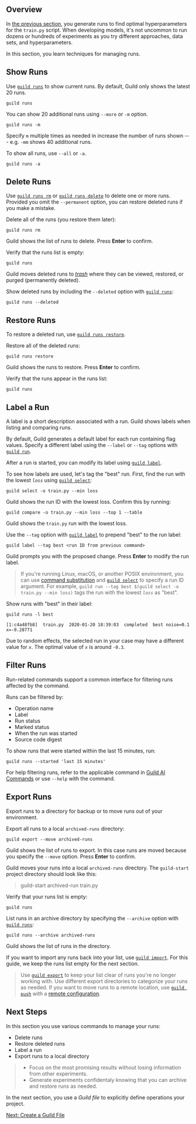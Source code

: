 <!-- -*- eval:(visual-line-mode 1) -*- -->

<div data-theme-toc="true"></div>
<div data-guild-docs="true"></div>

## Overview

In [the previous section](/start/optimize), you generate runs to find optimal hyperparameters for the `train.py` script. When developing models, it's not uncommon to run dozens or hundreds of experiments as you try different approaches, data sets, and hyperparameters.

In this section, you learn techniques for managing runs.

## Show Runs

Use [`guild runs`](/commands/runs) to show current runs. By default, Guild only shows the latest 20 runs.

``` command
guild runs
```

You can show 20 additional runs using `--more` or `-m` option.

``` command
guild runs -m
```

Specify `m` multiple times as needed in increase the number of runs shown --- e.g. `-mm` shows 40 additional runs.

To show all runs, use `--all` or `-a`.

``` command
guild runs -a
```

## Delete Runs

Use [`guild runs rm`](/commands/runs-rm) or [`guild runs delete`](/commands/runs-delete) to delete one or more runs. Provided you omit the `--permanent` option, you can restore deleted runs if you make a mistake.

Delete all of the runs (you restore them later):

``` command
guild runs rm
```

Guild shows the list of runs to delete. Press **Enter** to confirm.

Verify that the runs list is empty:

``` command
guild runs
```

Guild moves deleted runs to [*trash*](/docs/environments#guild-home) where they can be viewed, restored, or purged (permanently deleted).

Show deleted runs by including the `--deleted` option with [`guild runs`](/commands.runs):

``` command
guild runs --deleted
```

## Restore Runs

To restore a deleted run, use [`guild runs restore`](/commands/runs-restore).

Restore all of the deleted runs:

``` command
guild runs restore
```

Guild shows the runs to restore. Press **Enter** to confirm.

Verify that the runs appear in the runs list:

``` command
guild runs
```

## Label a Run

A label is a short description associated with a run. Guild shows labels when listing and comparing runs.

By default, Guild generates a default label for each run containing flag values. Specify a different label using the `--label` or `--tag` options with [`guild run`](/commands/run).

After a run is started, you can modify its label using [`guild label`](/commands/label).

To see how labels are used, let's tag the "best" run. First, find the run with the lowest *`loss`* using [`guild select`](/commands/select):

``` command
guild select -o train.py --min loss
```

Guild shows the run ID with the lowest loss. Confirm this by running:

``` command
guild compare -o train.py --min loss --top 1 --table
```

Guild shows the `train.py` run with the lowest loss.

Use the `--tag` option with [`guild label`](/commands/label) to prepend "best" to the run label:

``` command
guild label --tag best <run ID from previous command>
```

Guild prompts you with the proposed change. Press **Enter** to modify the run label.

> <span data-guild-class="callout tip"></span>If you're running Linux, macOS, or another POSIX environment, you can use [command substitution](https://www.gnu.org/software/bash/manual/html_node/Command-Substitution.html) and [`guild select`](/commands/select) to specify a run ID argument. For example, `guild run --tag best $(guild select -o train.py --min loss)` tags the run with the lowest *`loss`* as "best".

Show runs with "best" in their label:

``` command
guild runs -l best
```

``` output
[1:c4a48fb8]  train.py  2020-01-20 18:39:03  completed  best noise=0.1 x=-0.28771
```

Due to random effects, the selected run in your case may have a different value for *`x`*. The optimal value of *`x`* is around `-0.3`.

## Filter Runs

Run-related commands support a common interface for filtering runs affected by the command.

Runs can be filtered by:

- Operation name
- Label
- Run status
- Marked status
- When the run was started
- Source code digest

To show runs that were started within the last 15 minutes, run:

``` command
guild runs --started 'last 15 minutes'
```

For help filtering runs, refer to the applicable command in [Guild AI Commands](/commands) or use `--help` with the command.

## Export Runs

Export runs to a directory for backup or to move runs out of your environment.

Export all runs to a local `archived-runs` directory:

``` command
guild export --move archived-runs
```

Guild shows the list of runs to export. In this case runs are moved because you specify the `--move` option. Press **Enter** to confirm.

Guild moves your runs into a local `archived-runs` directory. The `guild-start` project directory should look like this:

> <span data-guild-class="ls-dir-open">guild-start</span>
<span data-guild-class="ls-dir ls-1">archived-run</span>
<span data-guild-class="ls-file ls-1">train.py</span>

Verify that your runs list is empty:

``` command
guild runs
```

List runs in an archive directory by specifying the `--archive` option with [`guild runs`](/commands/runs):

``` command
guild runs --archive archived-runs
```

Guild shows the list of runs in the directory.

If you want to import any runs back into your list, use [`guild import`](/commands/import). For this guide, we keep the runs list empty for the next section.

> <span data-guild-class="callout tip"></span>Use [`guild export`](/commands/export) to keep your list clear of runs you're no longer working with. Use different export directories to categorize your runs as needed. If you want to move runs to a remote location, use [`guild push`](/commands/push) with a [remote configuration](ref:remote).

## Next Steps

In this section you use various commands to manage your runs:

- Delete runs
- Restore deleted runs
- Label a run
- Export runs to a local directory

> <span data-guild-class="callout highlights"></span>
> - Focus on the most promising results without losing information from other experiments.
> - Generate experiments confidentaly knowing that you can archive and restore runs as needed.


In the next section, you use a *Guild file* to explicitly define operations your project.

<span data-guild-class="next btn">[Next: Create a Guild File](/start/guildfile)</span>
